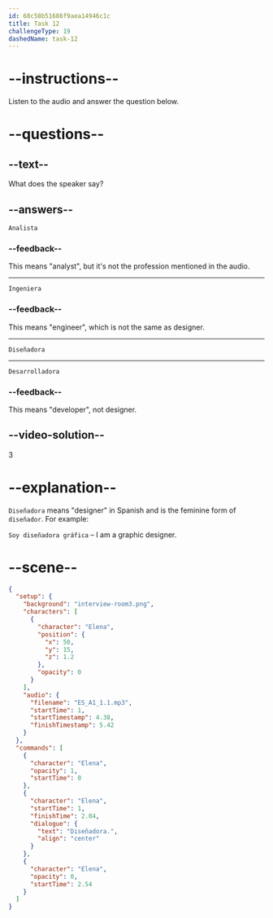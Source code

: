 ```yaml
---
id: 68c58b51686f9aea14946c1c
title: Task 12
challengeType: 19
dashedName: task-12
---
```

<!-- (Audio) Elena: Diseñadora -->

# --instructions--

Listen to the audio and answer the question below.

# --questions--

## --text--

What does the speaker say?

## --answers--

`Analista`

### --feedback--

This means "analyst", but it's not the profession mentioned in the audio.

---

`Ingeniera`

### --feedback--

This means "engineer", which is not the same as designer.

---

`Diseñadora`

---

`Desarrolladora`

### --feedback--

This means "developer", not designer.

## --video-solution--

3

# --explanation--

`Diseñadora` means "designer" in Spanish and is the feminine form of `diseñador`. For example:  

`Soy diseñadora gráfica` – I am a graphic designer.

# --scene--

```json
{
  "setup": {
    "background": "interview-room3.png",
    "characters": [
      {
        "character": "Elena",
        "position": {
          "x": 50,
          "y": 15,
          "z": 1.2
        },
        "opacity": 0
      }
    ],
    "audio": {
      "filename": "ES_A1_1.1.mp3",
      "startTime": 1,
      "startTimestamp": 4.38,
      "finishTimestamp": 5.42
    }
  },
  "commands": [
    {
      "character": "Elena",
      "opacity": 1,
      "startTime": 0
    },
    {
      "character": "Elena",
      "startTime": 1,
      "finishTime": 2.04,
      "dialogue": {
        "text": "Diseñadora.",
        "align": "center"
      }
    },
    {
      "character": "Elena",
      "opacity": 0,
      "startTime": 2.54
    }
  ]
}
```
